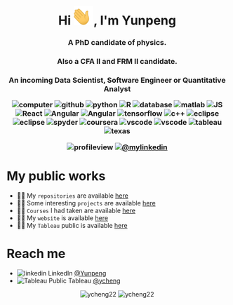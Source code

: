 <!--
**ycheng22/ycheng22** is a ✨ _special_ ✨ repository because its `README.md` (this file) appears on your GitHub profile.

Here are some ideas to get you started:

- 🔭 I’m currently working on ...
- 🌱 I’m currently learning ...
- 👯 I’m looking to collaborate on ...
- 🤔 I’m looking for help with ...
- 💬 Ask me about ...
- 📫 How to reach me: ...
- 😄 Pronouns: ...
- ⚡ Fun fact: ...
-->
<h1 align="center">Hi <img width="45" src="waving_hand.gif">, I'm Yunpeng </h1>

<h3 align="center">A PhD candidate of physics. 
<h3 align="center">Also a CFA II and FRM II candidate. 
<h3 align="center">An incoming Data Scientist, Software Engineer or Quantitative Analyst

<p align="center">
  <img src="https://img.icons8.com/cotton/64/000000/computer.png" alt="computer" width="20" height="20"/> 
  <img src="https://img.icons8.com/ios-filled/50/000000/github.png" alt="github" width="20" height="20"/> 
  <img src="https://img.icons8.com/color/48/000000/python.png" alt="python" width="20" height="20"/> 
  <img src="https://img.icons8.com/cute-clipart/64/000000/r--v1.png" alt="R" width="20" height="20"/> 
  <img src="https://img.icons8.com/plasticine/100/000000/oracle-pl-sql--v3.png" alt="database" width="20" height="20"/> 
  <img src="https://img.icons8.com/fluent/48/000000/matlab.png" alt="matlab" width="20" height="20"/> 
  <img src="https://img.icons8.com/ios-filled/50/000000/javascript.png" alt="JS" width="20" height="20"/> 
  <img src="https://img.icons8.com/officel/16/000000/react.png" alt="React" width="20" height="20"/> 
  <img src="src="https://img.icons8.com/color/48/000000/angularjs.png" alt="Angular" width="20" height="20"/> 
  <img src="src="https://img.icons8.com/color/48/000000/amazon-web-services.png" alt="Angular" width="20" height="20"/> 
  <img src="https://img.icons8.com/color/48/000000/tensorflow.png" alt="tensorflow" width="20" height="20"/> 
  
  <img src="https://img.icons8.com/ios-filled/50/000000/c-plus-plus-logo.png" alt="c++" width="20" height="20"/> 
  <img src="https://img.icons8.com/ios-filled/50/000000/c-sharp-logo.png" alt="eclipse" width="20" height="20"/> 
  <img src="https://img.icons8.com/officel/16/000000/java-eclipse.png" alt="eclipse" width="20" height="20"/> 
  
  <img src="https://img.icons8.com/fluent/48/000000/spyder-ide.png" alt="spyder" width="20" height="20"/> 
  <img src="https://www.vectorlogo.zone/logos/coursera/coursera-icon.svg" alt="coursera" width="20" height="20"/> 
  
  <img src="https://img.icons8.com/fluency/48/000000/visual-studio.png" alt="vscode" width="20" height="20"/> 
  <img src="https://www.vectorlogo.zone/logos/visualstudio_code/visualstudio_code-icon.svg" alt="vscode" width="20" height="20"/> 
  <img src="https://img.icons8.com/color/48/000000/tableau-software.png" alt="tableau" width="20" height="20"/> 
  <img src="https://img.icons8.com/color/48/000000/texas-flag.png" alt="texas" width="20" height="20"/> 
</p>

<p align="center">

   <img src="https://komarev.com/ghpvc/?username=ycheng22" alt="profileview" />
   <a href="https://www.linkedin.com/in/yunpeng-cheng-aa8142127/"><img src="https://img.shields.io/badge/--linkedin?label=LinkedIn&logo=LinkedIn&style=social" alt="@mylinkedin" /></a>
</p>

# My public works
- 👨‍💻 My `repositories` are available [here](https://github.com/ycheng22?tab=repositories)
- 👨‍💻 Some interesting `projects` are available [here](https://github.com/ycheng22/Projects)
- 👨‍💻 `Courses` I had taken are available [here](https://github.com/ycheng22/Courses_)
- 👨‍💻 My `website` is available [here](https://ycheng22.github.io/)
- 👨‍💻 My `Tableau` public is available [here](https://public.tableau.com/profile/ycheng#!/)

# Reach me
- <img src="https://img.icons8.com/color/48/000000/linkedin.png" alt="linkedin" width="20" height="20"/> LinkedIn [@Yunpeng](https://www.linkedin.com/in/yunpeng-cheng-aa8142127/)
- <img src="https://img.icons8.com/color/48/000000/tableau-software.png" alt="Tableau Public" width="20" height="20"/> Tableau [@ycheng](https://public.tableau.com/profile/ycheng#!/)

<p align="center"> 
  <img src="https://github-readme-stats.vercel.app/api?username=ycheng22&show_icons=true" alt="ycheng22" />
    <img src="https://github-readme-stats.vercel.app/api/top-langs/?username=ycheng22&layout=compact" alt="ycheng22" />
</p>
